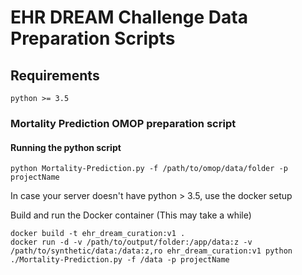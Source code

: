 # EHR DREAM Challenge Data Preparation Scripts

## Requirements
```
python >= 3.5
```

### Mortality Prediction OMOP preparation script

#### Running the python script
```
python Mortality-Prediction.py -f /path/to/omop/data/folder -p projectName
```

In case your server doesn't have python > 3.5, use the docker setup

Build and run the Docker container (This may take a while)
```
docker build -t ehr_dream_curation:v1 .
docker run -d -v /path/to/output/folder:/app/data:z -v /path/to/synthetic/data:/data:z,ro ehr_dream_curation:v1 python ./Mortality-Prediction.py -f /data -p projectName
```
